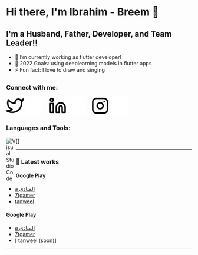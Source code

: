 # Hi there, I'm Ibrahim - Breem 👋 







## I'm a Husband, Father, Developer, and Team Leader!!

- 🔭 I’m currently working as flutter developer!
- 🥅 2022 Goals: using deeplearning models in flutter apps
- ⚡ Fun fact: I love to draw and singing 


### Connect with me:

[![website](./img/twitter-light.svg)](https://twitter.com/ibrahimalbreem)
[![website](./img/twitter-dark.svg)](https://twitter.com/ibrahimalbreem)
&nbsp;&nbsp;
[![website](./img/linkedin-light.svg)](https://www.linkedin.com/in/ibrahim-breem/?locale=en_US)
[![website](./img/linkedin-dark.svg)](https://www.linkedin.com/in/ibrahim-breem/?locale=en_US)
&nbsp;&nbsp;
[![website](./img/instagram-light.svg)](https://instagram.com/ibrahim.breem)
[![website](./img/instagram-dark.svg)](https://instagram.com/ibrahim.breem)



### Languages and Tools:

[<img align="left" alt="Visual Studio Code" width="26px" src="https://cdn.jsdelivr.net/gh/devicons/devicon/icons/vscode/vscode-original.svg"  />]




---







### 📕 Latest works 


#### Google Play

- [a المنادي](https://play.google.com/store/apps/details?id=com.adv.almonadi)
- [ 7tgamer](https://play.google.com/store/apps/details?id=com.Gamers.Shopping)
- [ tanweel](https://play.google.com/store/apps/details?id=com.tanweel.app)

#### Google Play

- [a المنادي](https://apps.apple.com/il/app/%D8%A7%D9%84%D9%85%D9%86%D8%A7%D8%AF%D9%8A/id1606159339)
- [ 7tgamer](https://apps.apple.com/il/app/%D8%B3%D9%81%D9%86-%D8%AA%D9%8A-%D9%82%D9%8A%D9%85%D8%B1/id1559331777)
- [ tanweel (soon)]






---



[twitter]: https://twitter.com/ibrahimbreem
[youtube]: https://youtube.com/ibrahimbreem
[instagram]: https://instagram.com/ibrahim.breem
[linkedin]: https://www.linkedin.com/in/ibrahim-breem/?locale=en_US
